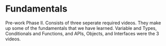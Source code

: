 # Fundamentals
Pre-work Phase II. Consists of three seperate required videos.  They make up some of the fundamentals that we have learned. Variable and Types, Conditionals and Functions, and APIs, Objects, and Interfaces were the 3 videos.
